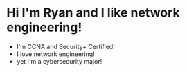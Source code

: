 # Hi I'm Ryan and I like network engineering!

- I'm CCNA and Security+ Certified!
- I love network engineering!
- yet I'm a cybersecurity major!
